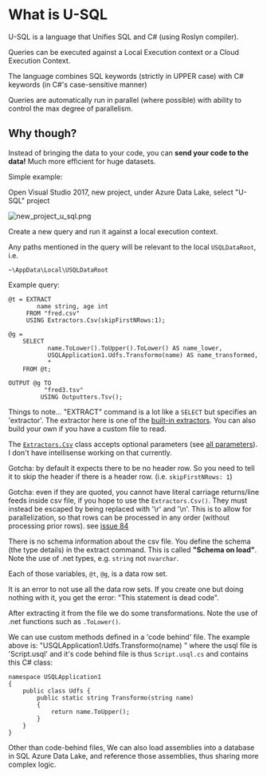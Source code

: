 ﻿# What is U-SQL

U-SQL is a language that Unifies SQL and C# (using Roslyn compiler).

Queries can be executed  against a Local Execution context or a Cloud Execution Context.

The language combines SQL keywords (strictly in UPPER case) with C# keywords (in C#'s case-sensitive manner)

Queries are automatically run in parallel (where possible) with ability to control the max degree of parallelism.

## Why though?

Instead of bringing the data to your code, you can **send your code to the data!** Much more efficient for huge datasets.

Simple example:

Open Visual Studio 2017, new project, under Azure Data Lake, select "U-SQL" project

![new_project_u_sql.png](new_project_u_sql.png)

Create a new query and run it against a local execution context.

Any paths mentioned in the query will be relevant to the local `USQLDataRoot`, i.e.

    ~\AppData\Local\USQLDataRoot

Example query:

    @t = EXTRACT
            name string, age int
         FROM "fred.csv"
         USING Extractors.Csv(skipFirstNRows:1);

    @g =
        SELECT
               name.ToLower().ToUpper().ToLower() AS name_lower,
               USQLApplication1.Udfs.Transformo(name) AS name_transformed,
               *
        FROM @t;

    OUTPUT @g TO
              "fred3.tsv"
             USING Outputters.Tsv();

Things to note... "EXTRACT" command is a lot like a `SELECT` but specifies an 'extractor'. The extractor here is one of the [built-in extractors](https://docs.microsoft.com/en-us/u-sql/functions/operators/built-in-extractors). You can also build your own if you have a custom file to read.

The [`Extractors.Csv`](https://docs.microsoft.com/en-us/u-sql/functions/operators/extractors/extractors-csv) class accepts optional parameters (see [all parameters](https://docs.microsoft.com/en-us/u-sql/functions/operators/extractors/extractor-parameters)). I don't have intellisense working on that currently.

Gotcha: by default it expects there to be no header row. So you need to tell it to skip the header if there is a header row. (i.e. `skipFirstNRows: 1`)

Gotcha: even if they are quoted, you cannot have literal carriage returns/line feeds inside csv file, if you hope to use the `Extractors.Csv()`. They must instead be escaped by being replaced with '\r' and '\n'. This is to allow for parallelization, so that rows can be processed in any order (without processing prior rows). see [issue 84](https://github.com/Azure/usql/issues/84)

There is no schema information about the csv file. You define the schema (the type details) in the extract command. This is called **"Schema on load"**. Note the use of .net types, e.g. `string` not `nvarchar`.

Each of those variables, `@t`, `@g`, is a data row set.

It is an error to not use all the data row sets. If you create one but doing nothing with it, you get the error: "This statement is dead code".

After extracting it from the file we do some transformations. Note the use of .net functions such as `.ToLower()`.

We can use custom methods defined in a 'code behind' file. The example above is: "USQLApplication1.Udfs.Transformo(name) " where the usql file is 'Script.usql' and it's code behind file is thus `Script.usql.cs` and contains this C# class:

    namespace USQLApplication1
    {
        public class Udfs {
            public static string Transformo(string name)
            {
                return name.ToUpper();
            }
        }
    }

Other than code-behind files, We can also load assemblies into a database in SQL Azure Data Lake, and reference those assemblies, thus sharing more complex logic.